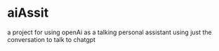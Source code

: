 # aiAssit
a project for using openAi as a talking personal assistant using just the conversation to talk to chatgpt
